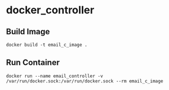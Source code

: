 # docker_controller

## Build Image
	docker build -t email_c_image .

## Run Container
	docker run --name email_controller -v /var/run/docker.sock:/var/run/docker.sock --rm email_c_image

